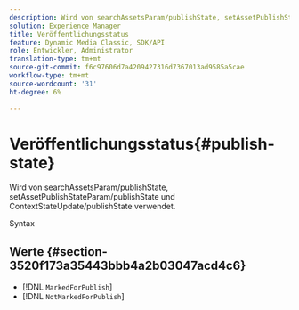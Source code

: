 ```yaml
---
description: Wird von searchAssetsParam/publishState, setAssetPublishStateParam/publishState und ContextStateUpdate/publishState verwendet.
solution: Experience Manager
title: Veröffentlichungsstatus
feature: Dynamic Media Classic, SDK/API
role: Entwickler, Administrator
translation-type: tm+mt
source-git-commit: f6c97606d7a4209427316d7367013ad9585a5cae
workflow-type: tm+mt
source-wordcount: '31'
ht-degree: 6%

---
```



# Veröffentlichungsstatus{#publish-state}

Wird von searchAssetsParam/publishState, setAssetPublishStateParam/publishState und ContextStateUpdate/publishState verwendet.

Syntax

## Werte {#section-3520f173a35443bbb4a2b03047acd4c6}

* [!DNL `MarkedForPublish`]
* [!DNL `NotMarkedForPublish`]

